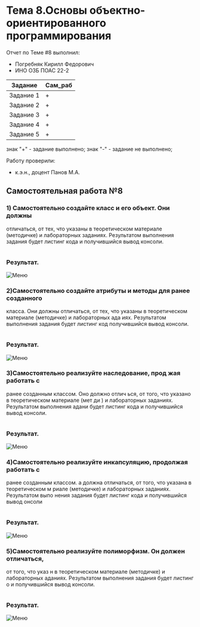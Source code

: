 
# Тема 8.Основы объектно-ориентированного программирования  
Отчет по Теме #8 выполнил:
- Погребняк Кирилл Федорович
- ИНО ОЗБ ПОАС 22-2

| Задание  | Сам_раб |
| ------ | ------ |
| Задание 1 | + | 
| Задание 2 | + | 
| Задание 3 | + | 
| Задание 4 | + | 
| Задание 5 | + | 



знак "+" - задание выполнено; знак "-" - задание не выполнено;

Работу проверили:
- к.э.н., доцент Панов М.А.

## Самостоятельная работа №8
### 1) Самостоятельно создайте класс и его объект. Они должны
отличаться, от тех, что указаны в теоретическом материале
(методичке) и лабораторных заданиях. Результатом выполнения
задания будет листинг кода и получившийся вывод консоли.


```python

```
### Результат.
![Меню]()

### 2)Самостоятельно создайте атрибуты и методы для ранее созданного
класса. Они должны отличаться, от тех, что указаны в
теоретическом материале (методичке) и лабораторных ада иях.
Результатом выполнения задания будет листинг код
получившийся вывод консоли.


```python

```
### Результат.
![Меню]()

### 3)Самостоятельно реализуйте наследование, прод жая работать с
ранее созданным классом. Оно должно отлич ься, от того, что
указано в теоретическом материале (мет ди ) и лабораторных
заданиях. Результатом выполнения адани будет листинг кода и
получившийся вывод консоли.


```python

```
### Результат.
![Меню]()

### 4)Самостоятельно реализуйте инкапсуляцию, продолжая работать с
ранее созданным классом.
а должна отличаться, от того, что
указана в теоретическом м риале (методичке) и лабораторных
заданиях. Результатом выпо нения задания будет листинг кода и
получившийся вывод онсоли


```python

```
### Результат.
![Меню]()

### 5)Самостоятельно реализуйте полиморфизм. Он должен отличаться,
от того, что указ н в теоретическом материале (методичке) и
лабораторных аданиях. Результатом выполнения задания будет
листинг о и получившийся вывод консоли.


```python

```
### Результат.
![Меню]()

